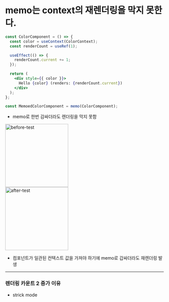 # memo는 context의 재렌더링을 막지 못한다.

```jsx
const ColorComponent = () => {
  const color = useContext(ColorContext);
  const renderCount = useRef(1);

  useEffect(() => {
    renderCount.current += 1;
  });

  return (
    <div style={{ color }}>
      Hello {color} (renders: {renderCount.current})
    </div>
  );
};

const MemoedColorComponent = memo(ColorComponent);
```

- memo로 한번 감싸더라도 렌더링을 막지 못함

<img width="200" alt="before-test" src="https://github.com/user-attachments/assets/51d9fb36-ce40-4de6-8be9-39b61701cc06">
<br />
<img width="200" alt="after-test" src="https://github.com/user-attachments/assets/ac047257-451e-415e-a21a-f6c03bf3df2f">

<br />

- 컴포넌트가 일관된 컨텍스트 값을 가져야 하기에 memo로 갑싸더라도 재렌더링 발생

---

### 렌더링 카운트 2 증가 이유

- strick mode
